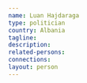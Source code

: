 ```yaml
---
name: Luan Hajdaraga
type: politician
country: Albania
tagline:
description:
related-persons:
connections:
layout: person
---
```


